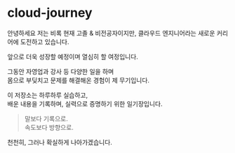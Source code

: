 # cloud-journey

안녕하세요 
저는 비록 현재 고졸 & 비전공자이지만, 클라우드 엔지니어라는 새로운 커리어에 도전하고 있습니다.

앞으로 더욱 성장할 예정이며 열심히 할 여정입니다.

그동안 자영업과 강사 등 다양한 일을 하며  
몸으로 부딪치고 문제를 해결해온 경험이 제 무기입니다.

이 저장소는 하루하루 실습하고,  
배운 내용을 기록하며, 실력으로 증명하기 위한 일기장입니다.

> 말보다 기록으로.  
> 속도보다 방향으로.

천천히, 그러나 확실하게 나아가겠습니다.
